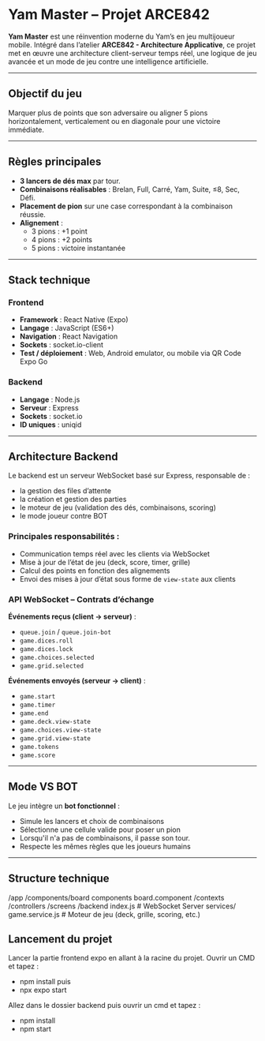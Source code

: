 # Yam Master – Projet ARCE842

**Yam Master** est une réinvention moderne du Yam’s en jeu multijoueur mobile. Intégré dans l’atelier **ARCE842 - Architecture Applicative**, ce projet met en œuvre une architecture client-serveur temps réel, une logique de jeu avancée et un mode de jeu contre une intelligence artificielle.

---

## Objectif du jeu

Marquer plus de points que son adversaire ou aligner 5 pions horizontalement, verticalement ou en diagonale pour une victoire immédiate.

---

## Règles principales

- **3 lancers de dés max** par tour.
- **Combinaisons réalisables** : Brelan, Full, Carré, Yam, Suite, ≤8, Sec, Défi.
- **Placement de pion** sur une case correspondant à la combinaison réussie.
- **Alignement** :
  - 3 pions : +1 point
  - 4 pions : +2 points
  - 5 pions : victoire instantanée

---

## Stack technique

### Frontend
- **Framework** : React Native (Expo)
- **Langage** : JavaScript (ES6+)
- **Navigation** : React Navigation
- **Sockets** : socket.io-client
- **Test / déploiement** : Web, Android emulator, ou mobile via QR Code Expo Go

### Backend
- **Langage** : Node.js
- **Serveur** : Express
- **Sockets** : socket.io
- **ID uniques** : uniqid

---

##  Architecture Backend

Le backend est un serveur WebSocket basé sur Express, responsable de :
- la gestion des files d’attente
- la création et gestion des parties
- le moteur de jeu (validation des dés, combinaisons, scoring)
- le mode joueur contre BOT

### Principales responsabilités :
- Communication temps réel avec les clients via WebSocket
- Mise à jour de l’état de jeu (deck, score, timer, grille)
- Calcul des points en fonction des alignements
- Envoi des mises à jour d’état sous forme de `view-state` aux clients

### API WebSocket – Contrats d’échange

**Événements reçus (client → serveur)** :
- `queue.join` / `queue.join-bot`
- `game.dices.roll`
- `game.dices.lock`
- `game.choices.selected`
- `game.grid.selected`

**Événements envoyés (serveur → client)** :
- `game.start`
- `game.timer`
- `game.end`
- `game.deck.view-state`
- `game.choices.view-state`
- `game.grid.view-state`
- `game.tokens`
- `game.score`

---

## Mode VS BOT

Le jeu intègre un **bot fonctionnel** :
- Simule les lancers et choix de combinaisons
- Sélectionne une cellule valide pour poser un pion
- Lorsqu'il n'a pas de combinaisons, il passe son tour.
- Respecte les mêmes règles que les joueurs humains

---

## Structure technique
/app 
  /components/board
    components
  board.component
  /contexts
  /controllers
  /screens
/backend
    index.js # WebSocket Server
    services/
      game.service.js # Moteur de jeu (deck, grille, scoring, etc.)


## Lancement du projet

Lancer la partie frontend expo en allant à la racine du projet. Ouvrir un CMD et tapez :
  - npm install
puis
  - npx expo start

Allez dans le dossier backend puis ouvrir un cmd et tapez :
  - npm install
  - npm start